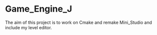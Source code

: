 # Game_Engine_J
The aim of this project is to work on Cmake and remake Mini_Studio and include my level editor.
